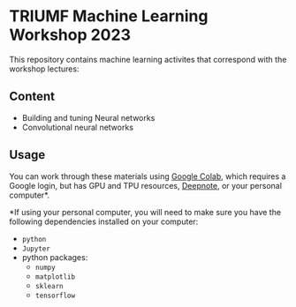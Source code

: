 # TRIUMF Machine Learning Workshop 2023

This repository contains machine learning activites that correspond with the workshop lectures:

## Content
 - Building and tuning Neural networks
 - Convolutional neural networks

## Usage

You can work through these materials using [Google Colab](http://colab.research.google.com/), which requires a Google login, but has GPU and TPU resources, [Deepnote](http://deepnote.com), or your personal computer*.

\*If using your personal computer, you will need to make sure you have the following dependencies installed on your computer:
 - `python`
 - `Jupyter`
 - python packages:
     - `numpy`
     - `matplotlib`
     - `sklearn`
     - `tensorflow`
     



